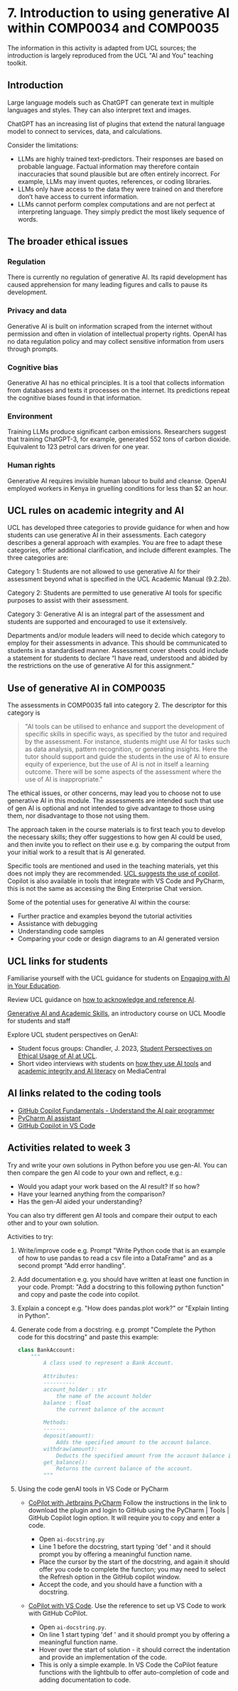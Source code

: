 # 7. Introduction to using generative AI within COMP0034 and COMP0035

The information in this activity is adapted from UCL sources; the introduction is largely reproduced from the UCL "AI
and
You" teaching toolkit.

## Introduction

Large language models such as ChatGPT can generate text in multiple languages and styles. They can also interpret text
and images.

ChatGPT has an increasing list of plugins that extend the natural language model to connect to services, data, and
calculations.

Consider the limitations:

- LLMs are highly trained text-predictors. Their responses are based on probable language. Factual information may
  therefore contain inaccuracies that sound plausible but are often entirely incorrect. For example, LLMs may invent
  quotes, references, or coding libraries.
- LLMs only have access to the data they were trained on and therefore don’t have access to current information.
- LLMs cannot perform complex computations and are not perfect at interpreting language. They simply predict the most
  likely sequence of words.

## The broader ethical issues

### Regulation

There is currently no regulation of generative AI. Its rapid development has caused apprehension for many leading
figures and calls to pause its development.

### Privacy and data

Generative AI is built on information scraped from the internet without permission and often in violation of
intellectual property rights. OpenAI has no data regulation policy and may collect sensitive information from users
through prompts.

### Cognitive bias

Generative AI has no ethical principles. It is a tool that collects information from databases and texts it processes on
the internet. Its predictions repeat the cognitive biases found in that information.

### Environment

Training LLMs produce significant carbon emissions. Researchers suggest that training ChatGPT-3, for example, generated
552 tons of carbon dioxide. Equivalent to 123 petrol cars driven for one year.

### Human rights

Generative AI requires invisible human labour to build and cleanse. OpenAI employed workers in Kenya in gruelling
conditions for less than $2 an hour.

## UCL rules on academic integrity and AI

UCL has developed three categories to provide guidance for when and how students can use generative AI in their
assessments. Each category describes a general approach with examples. You are free to adapt these categories, offer
additional clarification, and include different examples. The three categories are:

Category 1:    Students are not allowed to use generative AI for their assessment beyond what is specified in the UCL
Academic Manual (9.2.2b).

Category 2:    Students are permitted to use generative AI tools for specific purposes to assist with their assessment.

Category 3:    Generative AI is an integral part of the assessment and students are supported and encouraged to use it
extensively.

Departments and/or module leaders will need to decide which category to employ for their assessments in advance. This
should be communicated to students in a standardised manner. Assessment cover sheets could include a statement for
students to declare “I have read, understood and abided by the restrictions on the use of generative AI for this
assignment.”

## Use of generative AI in COMP0035

The assessments in COMP0035 fall into category 2. The descriptor for this category is
> "AI tools can be utilised to
> enhance and support the development of specific skills in specific ways, as specified by the tutor and required by the
> assessment. For instance, students might use AI for tasks such as data analysis, pattern recognition, or generating
> insights. Here the tutor should support and guide the students in the use of AI to ensure equity of experience, but
> the
> use of AI is not in itself a learning outcome. There will be some aspects of the assessment where the use of AI is
> inappropriate."

The ethical issues, or other concerns, may lead you to choose not to use generative AI in this module. The assessments
are intended such that use of gen AI is optional and not intended to give advantage to those using them, nor
disadvantage
to those not using them.

The approach taken in the course materials is to first teach you to develop the necessary skills; they offer suggestions
to how gen AI could be used, and then invite you to reflect on their use e.g. by comparing the output from your initial
work to a result that is AI generated.

Specific tools are mentioned and used in the teaching materials, yet this does not imply they are
recommended. [UCL suggests the use of copilot](https://liveuclac.sharepoint.com/sites/Office365/SitePages/Bing-Enterprise-Chat.aspx).
Copilot is also available in tools that integrate with VS Code and PyCharm, this is not the same as accessing the Bing
Enterprise Chat version.

Some of the potential uses for generative AI within the course:

- Further practice and examples beyond the tutorial activities
- Assistance with debugging
- Understanding code samples
- Comparing your code or design diagrams to an AI generated version

## UCL links for students

Familiarise yourself with the UCL guidance for students
on [Engaging with AI in Your Education](https://www.ucl.ac.uk/students/exams-and-assessments/assessment-success-guide/engaging-ai-your-education-and-assessment).

Review UCL guidance
on [how to acknowledge and reference AI](https://library-guides.ucl.ac.uk/referencing-plagiarism/acknowledging-AI).

[Generative AI and Academic Skills](https://moodle.ucl.ac.uk/course/view.php?id=34355), an introductory course on UCL
Moodle for students and staff

Explore UCL student perspectives on GenAI:

- Student focus groups: Chandler, J.
  2023, [Student Perspectives on Ethical Usage of AI at UCL](https://liveuclac-my.sharepoint.com/:b:/g/personal/ucrajoc_ucl_ac_uk/EYr1OkuiGtJEkCVaA7wWhFwBAKr5q4F0S75jm7HFmHLM4g?e=rYa1Xw).
- Short video interviews with students on [how they use AI tools](https://mediacentral.ucl.ac.uk/Play/98514)
  and [academic integrity and AI literacy](https://mediacentral.ucl.ac.uk/Play/98516%C2%A0) on MediaCentral

## AI links related to the coding tools

- [GitHub Copilot Fundamentals - Understand the AI pair programmer](https://learn.microsoft.com/en-gb/training/paths/copilot/)
- [PyCharm AI assistant](https://www.jetbrains.com/help/pycharm/ai-assistant.html)
- [GitHub Copilot in VS Code](https://code.visualstudio.com/docs/copilot/overview)

## Activities related to week 3

Try and write your own solutions in Python before you use gen-AI. You can then compare the gen AI code to your own and
reflect, e.g.:

- Would you adapt your work based on the AI result? If so how?
- Have your learned anything from the comparison?
- Has the gen-AI aided your understanding?

You can also try different gen AI tools and compare their output to each other and to your own solution.

Activities to try:

1. Write/improve code e.g. Prompt "Write Python code that is an example of how to use pandas to read a csv file into a
   DataFrame" and as a second prompt "Add error handling".
2. Add documentation e.g. you should have written at least one function in your code. Prompt: "Add a docstring to this
   following python function" and copy and paste the code into copilot.
3. Explain a concept e.g. "How does pandas.plot work?" or "Explain linting in Python".
4. Generate code from a docstring. e.g. prompt "Complete the Python code for this docstring" and paste this example:

    ```python
    class BankAccount:
        """
            A class used to represent a Bank Account.
        
            Attributes:
            ----------
            account_holder : str
                the name of the account holder
            balance : float
                the current balance of the account
        
            Methods:
            -------
            deposit(amount):
                Adds the specified amount to the account balance.
            withdraw(amount):
                Deducts the specified amount from the account balance if sufficient funds are available.
            get_balance():
                Returns the current balance of the account.
            """
    ```
5. Using the code genAI tools in VS Code or PyCharm

    - [CoPilot with Jetbrains PyCharm](https://docs.github.com/en/copilot/getting-started-with-github-copilot?tool=jetbrains#about-github-copilot-and-jetbrains-ides)
      Follow the instructions in the link to download the plugin and login to GitHub using the PyCharm | Tools | GitHub
      Copilot login option. It will require you to copy and enter a code.
        - Open `ai-docstring.py`
        - Line 1 before the docstring, start typing 'def ' and it should prompt you by offering a meaningful function name.
        - Place the cursor by the start of the docstring, and again it should offer you code to complete the functon; you
      may need to select the Refresh option in the GitHub copilot window.
        - Accept the code, and you should have a function with a docstring.

    - [CoPilot with VS Code](https://docs.github.com/en/copilot/getting-started-with-github-copilot?tool=vscode#prerequisites-2).
      Use the reference to set up VS Code to work with GitHub CoPilot.
        - Open `ai-docstring.py`.
        - On line 1 start typing 'def ' and it should prompt you by offering a meaningful function name.
        - Hover over the start of solution - it should correct the indentation and provide an implementation of the code.
        - This is only a simple example. In VS Code the CoPilot feature functions with the lightbulb to offer
      auto-completion of code and adding documentation to code.
